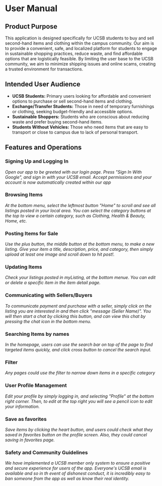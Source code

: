 # User Manual
## Product Purpose

This application is designed specifically for UCSB students to buy and sell second-hand items and clothing within the campus community. Our aim is to provide a convenient, safe, and localized platform for students to engage in sustainable shopping practices, reduce waste, and find affordable options that are logistically feasible. By limiting the user base to the UCSB community, we aim to minimize shipping issues and online scams, creating a trusted environment for transactions.

## Intended User Audience

- **UCSB Students:** Primary users looking for affordable and convenient options to purchase or sell second-hand items and clothing.
- **Exchange/Transfer Students:** Those in need of temporary furnishings or clothing, seeking budget-friendly and accessible options.
- **Sustainable Shoppers:** Students who are conscious about reducing waste and prefer buying second-hand items.
- **Students Without Vehicles:** Those who need items that are easy to transport or close to campus due to lack of personal transport.

## Features and Operations

### Signing Up and Logging In
_Open our app to be greeted with our login page. Press "Sign In With Google", and sign in with your UCSB email. Accept permissions and your account is now automatically created within our app_
### Browsing Items
_At the bottom menu, select the leftmost button "Home" to scroll and see all listings posted in your local area. You can select the category buttons at the top to view a certain category, such as Clothing, Health & Beauty, Home, etc._

### Posting Items for Sale
_Use the plus button, the middle button at the bottom menu, to make a new listing. Give your item a title, description, price, and category, then simply upload at least one image and scroll down to hit post!._

### Updating Items
_Check your listings posted in myListing, at the bottom menue. You can edit or delete a specific item in the item detail page._

### Communicating with Sellers/Buyers
_To communicate payment and purchase with a seller, simply click on the listing you are interested in and then click "message (Seller Name)". You will then start a chat by clicking this button, and can view this chat by pressing the chat icon in the bottom menu._

### Searching Items by names
_In the homepage, users can use the search bar on top of the page to find targeted items quickly, and click cross button to cancel the search input._

### Filter
_Any pages could use the filter to narrow down items in a specific category_

### User Profile Management
_Edit your profile by simply logging in, and selecting "Profile" at the bottom right corner. Then, to edit at the top right you will see a pencil icon to edit your information._

### Save as favorites
_Save items by clicking the heart button, and users could check what they saved in favorites button on the profile screen. Also, they could cancel saving in favorites page._

### Safety and Community Guidelines
_We have implemented a UCSB member only system to ensure a positive and secure experience for users of the app. Everyone's UCSB email is available and so in th event of dishonest conduct, it is incredibly easy to ban someone from the app as well as know their real identity._
